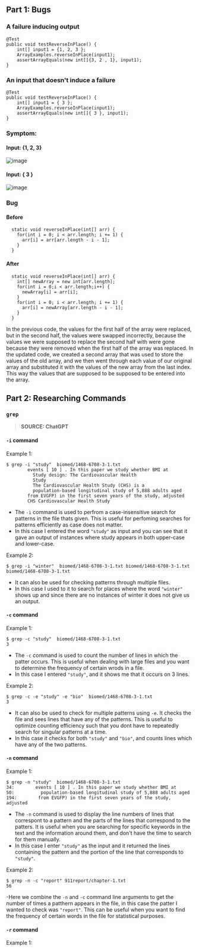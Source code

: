 ## Part 1: Bugs
### A failure inducing output
```
@Test 
public void testReverseInPlace() {
    int[] input1 = {1, 2, 3 };
    ArrayExamples.reverseInPlace(input1);
    assertArrayEquals(new int[]{3, 2 , 1}, input1);
}
```
### An input that doesn't induce a failure
```
@Test 
public void testReverseInPlace() {
    int[] input1 = { 3 };
    ArrayExamples.reverseInPlace(input1);
    assertArrayEquals(new int[]{ 3 }, input1);
}
```

### Symptom:
#### Input: {1, 2, 3}
![image](https://github.com/adutt1010/cse15l-lab-reports/assets/146874656/33d66bbf-6007-47cb-9373-cb714827f825)

#### Input: { 3 }
![image](https://github.com/adutt1010/cse15l-lab-reports/assets/146874656/657c8e95-0066-4511-af67-8f174789dc35)

### Bug
#### Before
```
  static void reverseInPlace(int[] arr) {
    for(int i = 0; i < arr.length; i += 1) {
      arr[i] = arr[arr.length - i - 1];
    }
  }
```

#### After
```
  static void reverseInPlace(int[] arr) {
    int[] newArray = new int[arr.length];
    for(int i = 0;i < arr.length;i++) {
      newArray[i] = arr[i];
    }
    for(int i = 0; i < arr.length; i += 1) {
      arr[i] = newArray[arr.length - i - 1];
    }
  }
```
In the previous code, the values for the first half of the array were replaced, but in the second half, the values were swapped incorrectly, because the values we were supposed to replace
the second half with were gone because they were removed when the first half of the array was replaced. In the updated code, we created a second array that was used to store the values of 
the old array, and we then went through each value of our original array and substituted it with the values of the new array from the last index. This way the values that are supposed to be
 supposed to be entered into the array.

## Part 2: Researching Commands
### ```grep```
> **SOURCE: ChatGPT**
#### `-i` command
Example 1:
```
$ grep -i "study"  biomed/1468-6708-3-1.txt
        events [ 10 ] . In this paper we study whether BMI at
          Study design: The Cardiovascular Health
          Study
          The Cardiovascular Health Study (CHS) is a
          population-based longitudinal study of 5,888 adults aged
        from EVGFP) in the first seven years of the study, adjusted
        CHS Cardiovascular Health Study
```
- The `-i` command is used to perfrom a case-insensitive search for patterns in the file thats given. This is useful for perfoming searches for patterns efficiently as case does not matter.
- In this case I entered the word `"study"` as input and you can see that it gave an output of instances where study appears in both upper-case and lower-case.

Example 2:
```
$ grep -i "winter"  biomed/1468-6708-3-1.txt biomed/1468-6708-3-1.txt biomed/1468-6708-3-1.txt
```
- It can also be used for checking patterns through multiple files.
- In this case I used to it to search for places where the word `"winter"` shows up and since there are no instances of winter it does not give us an output.

#### `-c` command
Example 1:
```
$ grep -c "study"  biomed/1468-6708-3-1.txt
3
```
- The `-c` command is used to count the number of lines in which the patter occurs. This is useful when dealing with large files and you want to determine the frequency of certain wrods in  a file.
- In this case I entered `"study"`, and it shows me that it occurs on 3 lines.

Example 2:
```
$ grep -c -e "study" -e "bio"  biomed/1468-6708-3-1.txt
3
```
- It can also be used to check for multiple patterns using `-e`. It checks the file and sees lines that have any of the patterns. This is useful to optimize counting efficiency such that you dont have to repeatedly search for singular patterns at a time.
- In this case it checks for both `"study"` and `"bio"`, and counts lines which have any of the two patterns.

#### `-n` command
Example 1:
```
$ grep -n "study"  biomed/1468-6708-3-1.txt
34:        events [ 10 ] . In this paper we study whether BMI at
50:          population-based longitudinal study of 5,888 adults aged
194:        from EVGFP) in the first seven years of the study, adjusted
```
- The `-n` command is used to display the line numbers of lines that correspont to a pattern and the parts of the lines that correspond to the patters. It is useful when you are searching for specific keywords in the text and the information around them, and don't have the time to search for them manually.
- In this case I enter `"study"` as the input and it returned the lines containing the pattern and the portion of the line that corresponds to `"study"`.

Example 2:
```
$ grep -n -c "report" 911report/chapter-1.txt
56

```
-Here we combine the `-n` and `-c` command line arguments to get the number of times a patthern appears in the file, in this case the patter I wanted to check was `"report"`. This can be useful when you want to find the frequency of certain words in the file for statistical purposes.

#### `-r` command
Example 1:
```

```
